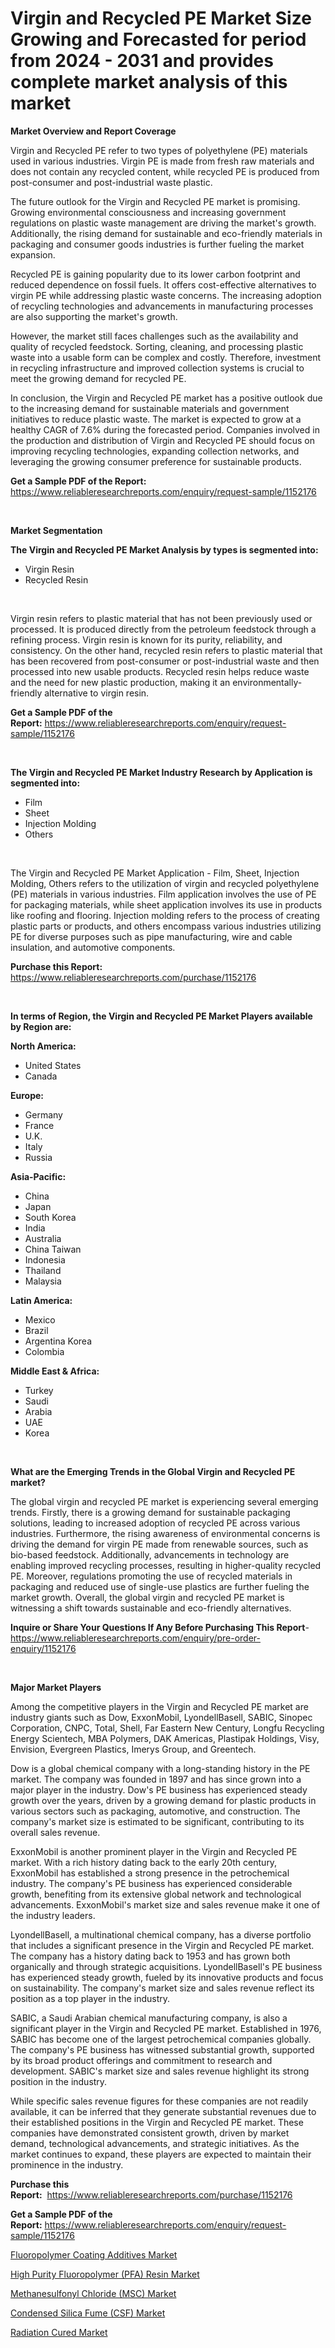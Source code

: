 <p><h1>Virgin and Recycled PE Market Size Growing and Forecasted for period from 2024 - 2031 and provides complete market analysis of this market</h1></p><p><strong>Market Overview and Report Coverage</strong></p>
<p><p>Virgin and Recycled PE refer to two types of polyethylene (PE) materials used in various industries. Virgin PE is made from fresh raw materials and does not contain any recycled content, while recycled PE is produced from post-consumer and post-industrial waste plastic.</p><p>The future outlook for the Virgin and Recycled PE market is promising. Growing environmental consciousness and increasing government regulations on plastic waste management are driving the market's growth. Additionally, the rising demand for sustainable and eco-friendly materials in packaging and consumer goods industries is further fueling the market expansion.</p><p>Recycled PE is gaining popularity due to its lower carbon footprint and reduced dependence on fossil fuels. It offers cost-effective alternatives to virgin PE while addressing plastic waste concerns. The increasing adoption of recycling technologies and advancements in manufacturing processes are also supporting the market's growth.</p><p>However, the market still faces challenges such as the availability and quality of recycled feedstock. Sorting, cleaning, and processing plastic waste into a usable form can be complex and costly. Therefore, investment in recycling infrastructure and improved collection systems is crucial to meet the growing demand for recycled PE.</p><p>In conclusion, the Virgin and Recycled PE market has a positive outlook due to the increasing demand for sustainable materials and government initiatives to reduce plastic waste. The market is expected to grow at a healthy CAGR of 7.6% during the forecasted period. Companies involved in the production and distribution of Virgin and Recycled PE should focus on improving recycling technologies, expanding collection networks, and leveraging the growing consumer preference for sustainable products.</p></p>
<p><strong>Get a Sample PDF of the Report:</strong> <a href="https://www.reliableresearchreports.com/enquiry/request-sample/1152176">https://www.reliableresearchreports.com/enquiry/request-sample/1152176</a></p>
<p>&nbsp;</p>
<p><strong>Market Segmentation</strong></p>
<p><strong>The Virgin and Recycled PE Market Analysis by types is segmented into:</strong></p>
<p><ul><li>Virgin Resin</li><li>Recycled Resin</li></ul></p>
<p>&nbsp;</p>
<p><p>Virgin resin refers to plastic material that has not been previously used or processed. It is produced directly from the petroleum feedstock through a refining process. Virgin resin is known for its purity, reliability, and consistency. On the other hand, recycled resin refers to plastic material that has been recovered from post-consumer or post-industrial waste and then processed into new usable products. Recycled resin helps reduce waste and the need for new plastic production, making it an environmentally-friendly alternative to virgin resin.</p></p>
<p><strong>Get a Sample PDF of the Report:</strong>&nbsp;<a href="https://www.reliableresearchreports.com/enquiry/request-sample/1152176">https://www.reliableresearchreports.com/enquiry/request-sample/1152176</a></p>
<p>&nbsp;</p>
<p><strong>The Virgin and Recycled PE Market Industry Research by Application is segmented into:</strong></p>
<p><ul><li>Film</li><li>Sheet</li><li>Injection Molding</li><li>Others</li></ul></p>
<p>&nbsp;</p>
<p><p>The Virgin and Recycled PE Market Application - Film, Sheet, Injection Molding, Others refers to the utilization of virgin and recycled polyethylene (PE) materials in various industries. Film application involves the use of PE for packaging materials, while sheet application involves its use in products like roofing and flooring. Injection molding refers to the process of creating plastic parts or products, and others encompass various industries utilizing PE for diverse purposes such as pipe manufacturing, wire and cable insulation, and automotive components.</p></p>
<p><strong>Purchase this Report:</strong>&nbsp; <a href="https://www.reliableresearchreports.com/purchase/1152176">https://www.reliableresearchreports.com/purchase/1152176</a></p>
<p>&nbsp;</p>
<p><strong>In terms of Region, the Virgin and Recycled PE Market Players available by Region are:</strong></p>
<p>
    <p> <strong> North America: </strong>
        <ul>
            <li>United States</li>
            <li>Canada</li>
        </ul>
        </p> 
    <p> <strong> Europe: </strong>
        <ul>
            <li>Germany</li>
            <li>France</li>
            <li>U.K.</li>
            <li>Italy</li>
            <li>Russia</li>
        </ul>
        </p> 
    <p> <strong> Asia-Pacific: </strong>
        <ul>
            <li>China</li>
            <li>Japan</li>
            <li>South Korea</li>
            <li>India</li>
            <li>Australia</li>
            <li>China Taiwan</li>
            <li>Indonesia</li>
            <li>Thailand</li>
            <li>Malaysia</li>
        </ul>
        </p> 
    <p> <strong> Latin America: </strong>
        <ul>
            <li>Mexico</li>
            <li>Brazil</li>
            <li>Argentina Korea</li>
            <li>Colombia</li>
        </ul>
        </p> 
    <p> <strong> Middle East & Africa: </strong>
        <ul>
            <li>Turkey</li>
            <li>Saudi</li>
            <li>Arabia</li>
            <li>UAE</li>
            <li>Korea</li>
        </ul>
    </p>
    </p>
<p>&nbsp;</p>
<p><strong>What are the Emerging Trends in the Global Virgin and Recycled PE market?</strong></p>
<p><p>The global virgin and recycled PE market is experiencing several emerging trends. Firstly, there is a growing demand for sustainable packaging solutions, leading to increased adoption of recycled PE across various industries. Furthermore, the rising awareness of environmental concerns is driving the demand for virgin PE made from renewable sources, such as bio-based feedstock. Additionally, advancements in technology are enabling improved recycling processes, resulting in higher-quality recycled PE. Moreover, regulations promoting the use of recycled materials in packaging and reduced use of single-use plastics are further fueling the market growth. Overall, the global virgin and recycled PE market is witnessing a shift towards sustainable and eco-friendly alternatives.</p></p>
<p><strong>Inquire or Share Your Questions If Any Before Purchasing This Report</strong>- <a href="https://www.reliableresearchreports.com/enquiry/pre-order-enquiry/1152176">https://www.reliableresearchreports.com/enquiry/pre-order-enquiry/1152176</a></p>
<p>&nbsp;</p>
<p><strong>Major Market Players</strong></p>
<p><p>Among the competitive players in the Virgin and Recycled PE market are industry giants such as Dow, ExxonMobil, LyondellBasell, SABIC, Sinopec Corporation, CNPC, Total, Shell, Far Eastern New Century, Longfu Recycling Energy Scientech, MBA Polymers, DAK Americas, Plastipak Holdings, Visy, Envision, Evergreen Plastics, Imerys Group, and Greentech.</p><p>Dow is a global chemical company with a long-standing history in the PE market. The company was founded in 1897 and has since grown into a major player in the industry. Dow's PE business has experienced steady growth over the years, driven by a growing demand for plastic products in various sectors such as packaging, automotive, and construction. The company's market size is estimated to be significant, contributing to its overall sales revenue.</p><p>ExxonMobil is another prominent player in the Virgin and Recycled PE market. With a rich history dating back to the early 20th century, ExxonMobil has established a strong presence in the petrochemical industry. The company's PE business has experienced considerable growth, benefiting from its extensive global network and technological advancements. ExxonMobil's market size and sales revenue make it one of the industry leaders.</p><p>LyondellBasell, a multinational chemical company, has a diverse portfolio that includes a significant presence in the Virgin and Recycled PE market. The company has a history dating back to 1953 and has grown both organically and through strategic acquisitions. LyondellBasell's PE business has experienced steady growth, fueled by its innovative products and focus on sustainability. The company's market size and sales revenue reflect its position as a top player in the industry.</p><p>SABIC, a Saudi Arabian chemical manufacturing company, is also a significant player in the Virgin and Recycled PE market. Established in 1976, SABIC has become one of the largest petrochemical companies globally. The company's PE business has witnessed substantial growth, supported by its broad product offerings and commitment to research and development. SABIC's market size and sales revenue highlight its strong position in the industry.</p><p>While specific sales revenue figures for these companies are not readily available, it can be inferred that they generate substantial revenues due to their established positions in the Virgin and Recycled PE market. These companies have demonstrated consistent growth, driven by market demand, technological advancements, and strategic initiatives. As the market continues to expand, these players are expected to maintain their prominence in the industry.</p></p>
<p><strong>Purchase this Report:</strong>&nbsp;&nbsp;<a href="https://www.reliableresearchreports.com/purchase/1152176">https://www.reliableresearchreports.com/purchase/1152176</a></p>
<p></p>
<p><strong>Get a Sample PDF of the Report:</strong>&nbsp;<a href="https://www.reliableresearchreports.com/enquiry/request-sample/1152176">https://www.reliableresearchreports.com/enquiry/request-sample/1152176</a></p>
<p><p><a href="https://github.com/amae102299/Market-Research-Report-List-2/blob/main/fluoropolymer-coating-additives-market.md">Fluoropolymer Coating Additives Market</a></p><p><a href="https://github.com/dziulagalemab/Market-Research-Report-List-2/blob/main/high-purity-fluoropolymer-pfa-resin-market.md">High Purity Fluoropolymer (PFA) Resin Market</a></p><p><a href="https://github.com/jonneygiverf/Market-Research-Report-List-2/blob/main/methanesulfonyl-chloride-msc-market.md">Methanesulfonyl Chloride (MSC) Market</a></p><p><a href="https://github.com/abbypearson7765/Market-Research-Report-List-2/blob/main/condensed-silica-fume-csf-market.md">Condensed Silica Fume (CSF) Market</a></p><p><a href="https://github.com/prosalinda88/Market-Research-Report-List-2/blob/main/radiation-cured-market.md">Radiation Cured Market</a></p></p>